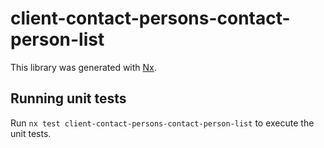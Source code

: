 # client-contact-persons-contact-person-list

This library was generated with [Nx](https://nx.dev).

## Running unit tests

Run `nx test client-contact-persons-contact-person-list` to execute the unit tests.
